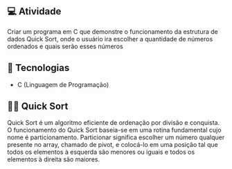## 💻 Atividade

Criar um programa em C que demonstre o funcionamento da estrutura de dados Quick Sort, onde o usuário ira escolher a quantidade de números ordenados e quais serão esses números

## 🚀 Tecnologias

- C (Linguagem de Programação)

## 👨‍💻 Quick Sort

Quick Sort é um algoritmo eficiente de ordenação por divisão e conquista. O funcionamento do Quick Sort baseia-se em uma rotina fundamental cujo nome é particionamento. Particionar significa escolher um número qualquer presente no array, chamado de pivot, e colocá-lo em uma posição tal que todos os elementos à esquerda são menores ou iguais e todos os elementos à direita são maiores.
